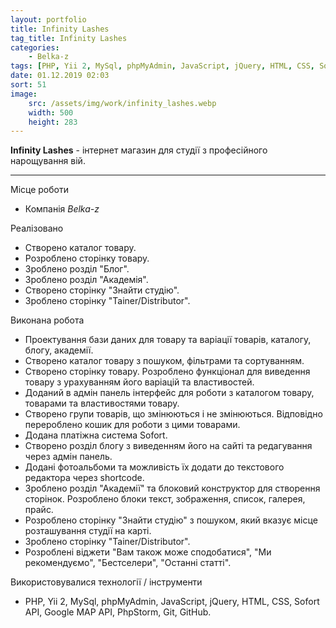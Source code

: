 ```yaml
---
layout: portfolio
title: Infinity Lashes
tag_title: Infinity Lashes
categories:
    - Belka-z
tags: [PHP, Yii 2, MySql, phpMyAdmin, JavaScript, jQuery, HTML, CSS, Sofort API, Google MAP API, PhpStorm, Git, GitHub]
date: 01.12.2019 02:03
sort: 51
image: 
    src: /assets/img/work/infinity_lashes.webp 
    width: 500
    height: 283
---
```


**Infinity Lashes** - інтернет магазин для студії з професійного нарощування вій.

---

Місце роботи

* Компанія _Belka-z_

Реалізовано

* Створено каталог товару.
* Розроблено сторінку товару.
* Зроблено розділ "Блог".
* Зроблено розділ "Академія".
* Створено сторінку "Знайти студію".
* Зроблено сторінку "Tainer/Distributor".

Виконана робота

* Проектування бази даних для товару та варіації товарів, каталогу, блогу, академії.
* Створено каталог товару з пошуком, фільтрами та сортуванням.
* Створено сторінку товару. Розроблено функціонал для виведення товару з урахуванням його варіацій та властивостей.
* Доданий в адмін панель інтерфейс для роботи з каталогом товару, товарами та властивостями товару.
* Створено групи товарів, що змінюються і не змінюються. Відповідно перероблено кошик для роботи з цими товарами.
* Додана платіжна система Sofort.
* Створено розділ блогу з виведенням його на сайті та редагування через адмін панель.
* Додані фотоальбоми та можливість їх додати до текстового редактора через shortcode.
* Зроблено розділ "Академії" та блоковий конструктор для створення сторінок. Розроблено блоки текст, зображення, список, галерея, прайс.
* Розроблено сторінку "Знайти студію" з пошуком, який вказує місце розташування студії на карті.
* Зроблено сторінку "Tainer/Distributor".
* Розроблені віджети "Вам також може сподобатися", "Ми рекомендуємо", "Бестселери", "Останні статті".

Використовувалися технології / інструменти

* PHP, Yii 2, MySql, phpMyAdmin, JavaScript, jQuery, HTML, CSS, Sofort API, Google MAP API, PhpStorm, Git, GitHub.
